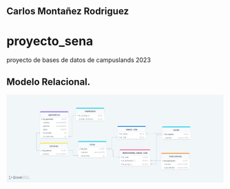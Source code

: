 ## Carlos Montañez Rodriguez

# proyecto_sena
proyecto de bases de datos  de campuslands 2023 

## Modelo Relacional.

![Alt text](image.png)



